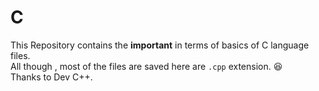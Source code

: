 # C
This Repository contains the **important** in terms of basics of C language files. <br/>
All though , most of the files are saved here are `.cpp` extension. :satisfied: <br/>
Thanks to Dev C++.
